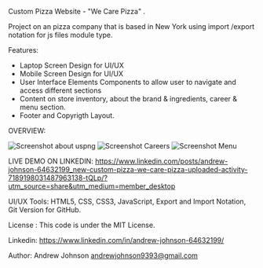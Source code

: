 Custom Pizza Website - "We Care Pizza" .

Project on an pizza company that is based in New York using import /export notation for  js files module type. 

Features: 
- Laptop Screen Design for UI/UX
- Mobile Screen Design for UI/UX
- User Interface Elements Components to allow user to navigate and access different sections
- Content on store inventory, about the brand & ingredients,  career & menu section.
- Footer and Copyrigth Layout.


OVERVIEW: 

![Screenshot about uspng](https://github.com/jesusfaithandwordisinmyheartalways/WeCarePizza/assets/90214404/9071d89e-2c73-444c-9edc-e8838f838494)
![Screenshot Careers](https://github.com/jesusfaithandwordisinmyheartalways/WeCarePizza/assets/90214404/8f4c4f7c-076b-4b43-abc9-b8bdb494d7a7)
![Screenshot Menu](https://github.com/jesusfaithandwordisinmyheartalways/WeCarePizza/assets/90214404/8e9b775f-04dd-4533-b78f-cecb0f1a773a)



LIVE DEMO ON LINKEDIN:
https://www.linkedin.com/posts/andrew-johnson-64632199_new-custom-pizza-we-care-pizza-uploaded-activity-7189198031487963138-tQLp/?utm_source=share&utm_medium=member_desktop



UI/UX Tools:
HTML5, CSS, CSS3, JavaScript, Export and Import Notation, Git Version for GitHub.



License : 
This code is under the MIT License.


Linkedin: 
https://www.linkedin.com/in/andrew-johnson-64632199/


Author: 
Andrew Johnson
andrewjohnson9393@gmail.com
